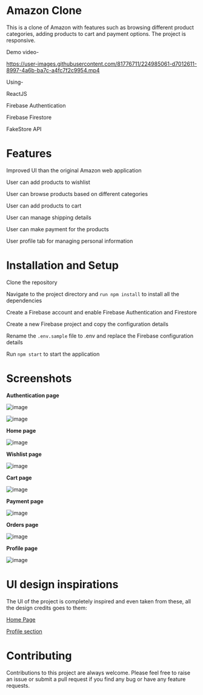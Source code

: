 # Amazon Clone


This is a clone of Amazon with features such as browsing different product categories, adding products to cart and payment options. The project is responsive.

Demo video-

https://user-images.githubusercontent.com/81776711/224985061-d7012611-8997-4a6b-ba7c-a4fc7f2c9954.mp4


Using-


ReactJS

Firebase Authentication

Firebase Firestore

FakeStore API


# Features


Improved UI than the original Amazon web application

User can add products to wishlist

User can browse products based on different categories

User can add products to cart

User can manage shipping details

User can make payment for the products

User profile tab for managing personal information


# Installation and Setup


Clone the repository

Navigate to the project directory and `run npm install` to install all the dependencies

Create a Firebase account and enable Firebase Authentication and Firestore

Create a new Firebase project and copy the configuration details

Rename the `.env.sample` file to .env and replace the Firebase configuration details

Run `npm start` to start the application


# Screenshots

**Authentication page**

![image](https://user-images.githubusercontent.com/81776711/224613171-8b2c9392-5b97-4757-aaed-5e570e51f4a3.png)

![image](https://user-images.githubusercontent.com/81776711/224613223-7ad2a01e-13f6-474a-800b-2133ba0d27a7.png)


**Home page**

![image](https://user-images.githubusercontent.com/81776711/224613299-feb71146-bec7-4fd2-948b-e776d9701b47.png)


**Wishlist page**

![image](https://user-images.githubusercontent.com/81776711/224613383-6fed93fe-c269-4aba-888c-d0a3cf802f0a.png)

**Cart page**

![image](https://user-images.githubusercontent.com/81776711/224614923-de0f913c-6305-4357-8b99-c32de24041b0.png)


**Payment page**

![image](https://user-images.githubusercontent.com/81776711/224615321-63c60972-78a4-49b0-8df4-d49a85a6cb86.png)


**Orders page**

![image](https://user-images.githubusercontent.com/81776711/224616126-7f3d7bff-e8d5-41dc-adb6-f9f1e6191654.png)


**Profile page**

![image](https://user-images.githubusercontent.com/81776711/224616059-925032b3-17a6-481e-80e7-f55016b81a09.png)


# UI design inspirations

The UI of the project is completely inspired and even taken from these, all the design credits goes to them:

[Home Page](https://dribbble.com/shots/15350650-Amazon-Website-Redesign-Concept)

[Profile section](https://dribbble.com/shots/20739514-Ecommerce-Account-Page-Dashboard-UXUI)


# Contributing


Contributions to this project are always welcome. Please feel free to raise an issue or submit a pull request if you find any bug or have any feature requests.
